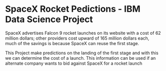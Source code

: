 # SpaceX Rocket Pedictions - IBM Data Science Project

SpaceX advertises Falcon 9 rocket launches on its
website with a cost of 62 million dollars; other providers
cost upward of 165 million dollars each, much of the
savings is because SpaceX can reuse the first stage.

This Project make predictions on the landing of the first stage
and with this we can determine the cost of a launch.
This information can be used if an alternate
company wants to bid against SpaceX for a rocket launch
